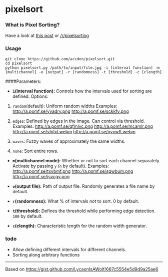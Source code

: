 # pixelsort

### What is Pixel Sorting?

Have a look at [this post](http://satyarth.me/articles/pixel-sorting/) or [/r/pixelsorting](http://www.reddit.com/r/pixelsorting/top/)

### Usage
```
git clone https://github.com/accden/pixelsort.git
cd pixelsort
python pixelsort.py /path/to/input/file.jpg -i [interval function] -m [multichannel] -o [output] -r [randomness] -t [threshold] -c [clength]
```
####Parameters:

* **`i`(interval function):** Controls how the intervals used for sorting are defined. Options:

1. `random`(default): Uniform random widths
Examples: http://a.pomf.se/yvadry.png http://a.pomf.se/sckkfy.png

2. `edges`: Defined by edges in the image. Can control via threshold.
Examples: http://a.pomf.se/qfmlvc.png http://a.pomf.se/mcamlr.png http://a.pomf.se/vhitxl.webm http://a.pomf.se/nyvwft.webm

3. `waves`: Fuzzy waves of approximately the same widths.
4. `none`: Sort entire rows.

* **`m`(multichannel mode):** Whether or not to sort each channel separately. Activate by passing `y` (`n` by default).
Examples: http://a.pomf.se/txvbmf.png http://a.pomf.se/sgwbum.png http://a.pomf.se/jsvcgy.png

* **`o`(output file):** Path of output file. Randomly generates a file name by default.

* **`r`(randomness):** What % of intervals *not* to sort. 0 by default.

* **`t`(threshold):** Defines the threshold while performing edge detection. `100` by default.

* **`c`(clength):** Characteristic length for the random width generator.

### todo

* Allow defining different intervals for different channels.
* Sorting along arbitrary functions

---

Based on https://gist.github.com/LycaonIsAWolf/667c5554e5d9d9a25ae6